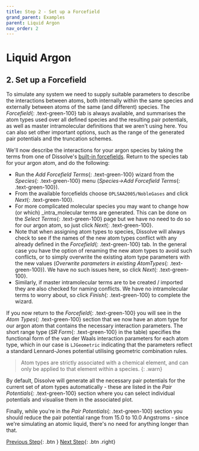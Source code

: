 ```yaml
---
title: Step 2 - Set up a Forcefield
grand_parent: Examples
parent: Liquid Argon
nav_order: 2
---
```

# Liquid Argon

## 2. Set up a Forcefield

To simulate any system we need to supply suitable parameters to describe the interactions between atoms, both internally within the same species and externally between atoms of the same (and different) species. The _Forcefield_{: .text-green-100} tab is always available, and summarises the atom types used over all defined species and the resulting pair potentials, as well as master intramolecular definitions that we aren't using here. You can also set other important options, such as the range of the generated pair potentials and the truncation schemes.

We'll now describe the interactions for your argon species by taking the terms from one of Dissolve's [built-in forcefields](../../setup/forcefields.md). Return to the species tab for your argon atom, and do the following:

- Run the _Add Forcefield Terms_{: .text-green-100} wizard from the _Species_{: .text-green-100} menu (_Species→Add Forcefield Terms_{: .text-green-100}).
- From the available forcefields choose `OPLSAA2005/NobleGases` and click _Next_{: .text-green-100}.
- For more complicated molecular species you may want to change how (or which) _intra_molecular terms are generated. This can be done on the _Select Terms_{: .text-green-100} page but we have no need to do so for our argon atom, so just click _Next_{: .text-green-100}.
- Note that when assigning atom types to species, Dissolve will always check to see if the names of the new atom types conflict with any already defined in the _Forcefield_{: .text-green-100} tab. In the general case you have the option of renaming the new atom types to avoid such conflicts, or to simply overwrite the existing atom type parameters with the new values (_Overwrite parameters in existing AtomTypes_{: .text-green-100}). We have no such issues here, so click _Next_{: .text-green-100}.
- Similarly, if master intramolecular terms are to be created / imported they are also checked for naming conflicts. We have no intramolecular terms to worry about, so click _Finish_{: .text-green-100} to complete the wizard.

If you now return to the _Forcefield_{: .text-green-100} you will see in the _Atom Types_{: .text-green-100} section that we now have an atom type for our argon atom that contains the necessary interaction parameters. The short range type (_SR Form_{: .text-green-100} in the table) specifies the functional form of the van der Waals interaction parameters for each atom type, which in our case is `LJGeometric` indicating that the parameters reflect a standard Lennard-Jones potential utilising geometric combination rules.

> Atom types are strictly associated with a chemical element, and can only be applied to that element within a species.
{: .warn}

By default, Dissolve will generate all the necessary pair potentials for the current set of atom types automatically - these are listed in the _Pair Potentials_{: .text-green-100} section where you can select individual potentials and visualise them in the associated plot.

Finally, while you're in the _Pair Potentials_{: .text-green-100} section you should reduce the pair potential range from 15.0 to 10.0 Angstroms - since we're simulating an atomic liquid, there's no need for anything longer than that.

[Previous Step](step1.md){: .btn }   [Next Step](step3.md){: .btn .right}
